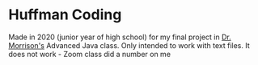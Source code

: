 # Huffman Coding
Made in 2020 (junior year of high school) for my final project in [Dr. Morrison's](https://faculty.ncssm.edu/~morrison/) Advanced Java class. Only intended to work with text files. It does not work - Zoom class did a number on me 
